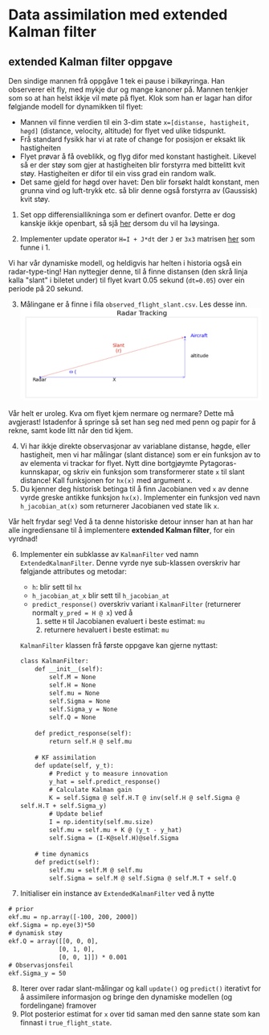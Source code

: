 # Data assimilation med extended Kalman filter


## extended Kalman filter oppgave

Den sindige mannen frå oppgåve 1 tek ei pause i bilkøyringa.
Han observerer eit fly, med mykje dur og mange kanoner på. 
Mannen tenkjer som so at han helst ikkje vil møte på flyet.
Klok som han er lagar han difor følgjande modell for dynamikken til flyet:

- Mannen vil finne verdien til ein 3-dim state `x=[distanse, hastigheit, høgd]` (distance, velocity, altitude) for flyet ved ulike tidspunkt.
- Frå standard fysikk har vi at rate of change for posisjon er eksakt lik hastigheiten
- Flyet prøvar å få oveblikk, og flyg difor med konstant hastigheit. Likevel så er der støy som gjer at hastigheiten blir forstyrra med bittelitt kvit støy. Hastigheiten er difor til ein viss grad ein random walk.
- Det same gjeld for høgd over havet: Den blir forsøkt haldt konstant, men grunna vind og luft-trykk etc. så blir denne også forstyrra av (Gaussisk) kvit støy.

1. Set opp differensiallikninga som er definert ovanfor. Dette er dog kanskje ikkje openbart, så sjå [her](https://github.com/Sonat-Consulting/kf-demo/blob/main/extended-kalman-filter/differential_model.png) dersom du vil ha løysinga.

2. Implementer update operator `H=I + J*dt` der `J` er `3x3` matrisen [her](https://github.com/Sonat-Consulting/kf-demo/blob/main/extended-kalman-filter/differential_model.png) som funne i 1.

Vi har vår dynamiske modell, og heldigvis har helten i historia også ein radar-type-ting!
Han nyttegjer denne, til å finne distansen (den skrå linja kalla "slant" i biletet under) til flyet kvart 0.05 sekund (`dt=0.05`) over ein periode på 20 sekund.

3. Målingane er å finne i fila `observed_flight_slant.csv`. Les desse inn.
![](radar_tracking.png)

Vår helt er uroleg. Kva om flyet kjem nermare og nermare? Dette må avgjerast! Istadenfor å springe så set han seg ned med penn og papir for å rekne, samt kode litt når den tid kjem.

4. Vi har ikkje direkte observasjonar av variablane distanse, høgde, eller hastigheit, men vi har målingar (slant distance) som er ein funksjon av to av elementa vi trackar for flyet. Nytt dine bortgjøymte Pytagoras-kunnskapar, og skriv ein funksjon som transformerer state `x` til slant distance! Kall funksjonen for `hx(x)` med argument `x`.
5. Du kjenner deg historisk betinga til å finn Jacobianen ved `x` av denne vyrde greske antikke funksjon `hx(x)`. Implementer ein funksjon ved navn `h_jacobian_at(x)` som returnerer Jacobianen ved state lik `x`.

Vår helt frydar seg! Ved å ta denne historiske detour innser han at han har alle ingrediensane til å implementere **extended Kalman filter**, for ein vyrdnad!

6. Implementer ein subklasse av `KalmanFilter` ved namn `ExtendedKalmanFilter`. Denne vyrde nye sub-klassen overskriv har følgjande attributes og metodar:
    - `h`: blir sett til `hx`
    - `h_jacobian_at_x` blir sett til `h_jacobian_at`
    - `predict_response()` overskriv variant i `KalmanFilter` (returnerer normalt `y_pred = H @ x`) ved å
         1. sette `H` til Jacobianen evaluert i beste estimat: `mu`
         2. returnere `h`evaluert i beste estimat: `mu` 
    
    `KalmanFilter` klassen frå første oppgave kan gjerne nyttast:
    ```
    class KalmanFilter:
        def __init__(self):
            self.M = None
            self.H = None
            self.mu = None
            self.Sigma = None
            self.Sigma_y = None
            self.Q = None
            
        def predict_response(self):
            return self.H @ self.mu
        
        # KF assimilation
        def update(self, y_t):
            # Predict y to measure innovation
            y_hat = self.predict_response()
            # Calculate Kalman gain
            K = self.Sigma @ self.H.T @ inv(self.H @ self.Sigma @ self.H.T + self.Sigma_y)
            # Update belief
            I = np.identity(self.mu.size)
            self.mu = self.mu + K @ (y_t - y_hat)
            self.Sigma = (I-K@self.H)@self.Sigma
        
        # time dynamics
        def predict(self):
            self.mu = self.M @ self.mu
            self.Sigma = self.M @ self.Sigma @ self.M.T + self.Q
    ```

7. Initialiser ein instance av `ExtendedKalmanFilter` ved å nytte 
```
# prior
ekf.mu = np.array([-100, 200, 2000])
ekf.Sigma = np.eye(3)*50
# dynamisk støy
ekf.Q = array([[0, 0, 0],
              [0, 1, 0],
              [0, 0, 1]]) * 0.001
# Observasjonsfeil
ekf.Sigma_y = 50
```

8. Iterer over radar slant-målingar og kall `update()` og `predict()` iterativt for å assimilere informasjon og bringe den dynamiske modellen (og fordelingane) framover
9. Plot posterior estimat for `x` over tid saman med den sanne state som kan finnast i `true_flight_state`.
